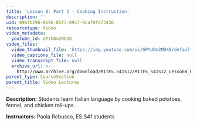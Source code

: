 ```yaml
---
title: 'Lesson 8: Part 2 - Cooking Instruction'
description: ''
uid: 89bfb296-8b96-85f3-89c7-9caf0fd73430
resourcetype: Video
video_metadata:
  youtube_id: GPYUDm2MDX8
video_files:
  video_thumbnail_file: 'https://img.youtube.com/vi/GPYUDm2MDX8/default.jpg'
  video_captions_file: null
  video_transcript_file: null
  archive_url: >-
    http://www.archive.org/download/MITES.S41S12/MITES_S41S12_Lesson8_Part2_300k.mp4
parent_type: CourseSection
parent_title: Video Lectures
---
```


**Description:** Students learn Italian language by cooking baked potatoes, fennel, and chicken roll-ups.

**Instructors:** Paola Rebusco, ES.S41 students